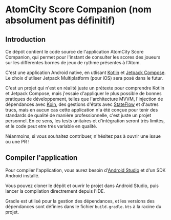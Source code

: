 # AtomCity Score Companion (nom absolument pas définitif)
## Introduction
Ce dépôt contient le code source de l'application AtomCity Score Companion,
qui permet pour l'instant de consulter les scores des joueurs sur les différentes
bornes de jeux de rythme présentes à l'Atom.

C'est une application Android native, en utlisant [Kotlin](https://kotlinlang.org/) 
et [Jetpack Compose](https://developer.android.com/compose).
Le choix d'utliser Jetpack Multiplatform (pour iOS) sera posé dans le futur. 

C'est un projet qui n'est en réalité juste un prétexte pour comprendre Kotlin et Jetpack Compose,
mais j'essaie d'appliquer le plus possible de bonnes pratiques de développement, telles que 
l'architecture MVVM, l'injection de dépendances avec [Koin](https://insert-koin.io/),
des gestions d'états avec [StateFlow](https://developer.android.com/kotlin/flow/stateflow) et 
d'autres trucs, mais en aucun cas cette application n'a été conçue pour tenir des standards de qualité
de manière professionnelle, c'est juste un projet personnel.
En ce sens, les tests unitaires et d'intégration seront très limités, et le code peut etre
très variable en qualité. 

Néanmoins, si vous souhaitez contribuer, n'hésitez pas à ouvrir une issue ou une PR ! 

## Compiler l'application
Pour compiler l'application, vous aurez besoin d'[Android Studio](https://developer.android.com/studio)
et d'un SDK Android installé. 

Vous pouvez cloner le dépôt et ouvrir le projet dans Android Studio, puis
lancer la compilation directrement depuis l'IDE.

Gradle est utilisé pour la gestion des dépendances, et les versions des dépendances sont
définies dans le fichier `build.gradle.kts` à la racine du projet.

